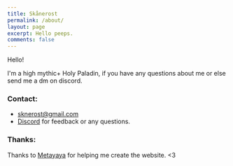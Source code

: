 ```yaml
---
title: Skånerost
permalink: /about/
layout: page
excerpt: Hello peeps.
comments: false
---
```


Hello!

I'm a high mythic+ Holy Paladin, if you have any questions about me or else send me a dm on discord.

### Contact:

- sknerost@gmail.com
- [Discord](https://discord.gg/b5Pa2gvGjS) for feedback or any questions.


### Thanks:

Thanks to [Metayaya](https://www.twitch.tv/metayaya_) for helping me create the website. <3




